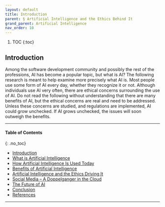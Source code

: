 ```yaml
---
layout: default
title: Introduction
parent: § Artificial Intelligence and the Ethics Behind It  
grand_parent: Artificial Intelligence 
nav_order: 10 
---
```

<style>
.dont-break-out {
  /* These are technically the same, but use both */
  overflow-wrap: break-word;
  word-wrap: break-word;

     -ms-word-break: break-all;
  /* This is the dangerous one in WebKit, as it breaks things wherever */
  word-break: break-all;
  /* Instead use this non-standard one: */
  word-break: break-word;
}

.youtube-container {
    position: relative;
    width: 100%;
    height: 0;
    padding-bottom: 56.25%;
}
.youtube-video {
    position: absolute;
    top: 0;
    left: 0;
    width: 100%;
    height: 100%;
}

</style>

<div class="dont-break-out" markdown="1">

1. TOC
{:toc}

## Introduction
Among the software development community and possibly the rest of the professions, AI has become a popular topic, but what is AI? The following research is meant to help examine more precisely what AI is. Most people use some form of AI every day, whether they recognize it or not. Although individuals use AI very often, there are ethical concerns surrounding the use of AI. Do not read the following without understanding that there are many benefits of AI, but the ethical concerns are real and need to be addressed. Unless these concerns are studied, and regulations are implemented, AI could grow unchecked. If AI grows unchecked, the issues will soon outweigh the benefits.

***

#### Table of Contents
{: .no_toc}

<ul><li> <a href="/docs/ai/artificial-intelligence-and-the-ethics-behind-it-1/">Introduction</a></li><li> <a href="/docs/ai/artificial-intelligence-and-the-ethics-behind-it-2/">What is Artificial Intelligence</a></li><li> <a href="/docs/ai/artificial-intelligence-and-the-ethics-behind-it-3/">How Artificial Intelligence Is Used Today</a></li><li> <a href="/docs/ai/artificial-intelligence-and-the-ethics-behind-it-4/">Benefits of Artificial Intelligence</a></li><li> <a href="/docs/ai/artificial-intelligence-and-the-ethics-behind-it-5/">Artificial Intelligence and the Ethics Driving It</a></li><li> <a href="/docs/ai/artificial-intelligence-and-the-ethics-behind-it-6/">Social Media – A Doppelganger in the Cloud</a></li><li> <a href="/docs/ai/artificial-intelligence-and-the-ethics-behind-it-7/">The Future of AI</a></li><li> <a href="/docs/ai/artificial-intelligence-and-the-ethics-behind-it-8/">Conclusion</a></li><li> <a href="/docs/ai/artificial-intelligence-and-the-ethics-behind-it-9/">References</a></li></ul>

***

</div>
